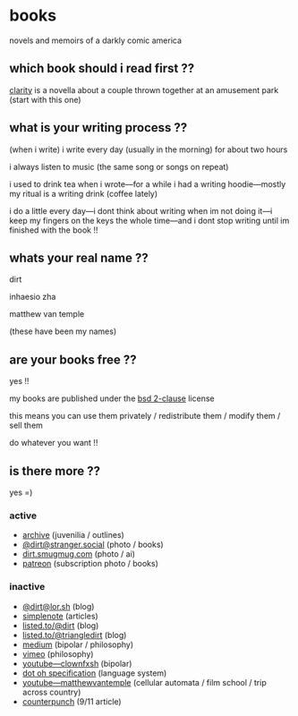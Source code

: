 # books

novels and memoirs of a darkly comic america

## which book should i read first ??

[clarity](https://github.com/triangledirt/books/blob/main/Clarity%3B%29.md) is a novella about a couple thrown together at an amusement park (start with this one)

## what is your writing process ??

(when i write) i write every day (usually in the morning) for about two hours

i always listen to music (the same song or songs on repeat)

i used to drink tea when i wrote—for a while i had a writing hoodie—mostly my ritual is a writing drink (coffee lately)

i do a little every day—i dont think about writing when im not doing it—i keep my fingers on the keys the whole time—and i dont stop writing until im finished with the book !!

## whats your real name ??

dirt

inhaesio zha

matthew van temple

(these have been my names)

## are your books free ??

yes !!

my books are published under the [bsd 2-clause](https://github.com/triangledirt/books/blob/main/LICENSE) license

this means you can use them privately / redistribute them / modify them / sell them

do whatever you want !!

## is there more ??

yes =)

### active

- [archive](https://drive.filen.io/f/70e15dcc-0d46-4a65-8f06-4577868afa8a#VgqlTlwP6Nbf0pKUxcqacqjBkyp0W0Cw) (juvenilia / outlines)
- [@dirt@stranger.social](https://stranger.social/@dirt) (photo / books)
- [dirt.smugmug.com](https://dirt.smugmug.com) (photo / ai)
- [patreon](https://www.patreon.com/dirtlove) (subscription photo / books)

### inactive

- [@dirt@lor.sh](https://lor.sh/@dirt) (blog)
- [simplenote](http://simp.ly/publish/gNFgMD) (articles)
- [listed.to/@dirt](https://listed.to/@dirt) (blog)
- [listed.to/@triangledirt](https://listed.to/@triangledirt) (blog)
- [medium](https://medium.com/@deadnovelist) (bipolar / philosophy)
- [vimeo](https://vimeo.com/deadnovelist) (philosophy)
- [youtube—clownfxsh](https://m.youtube.com/user/clownfxsh/videos) (bipolar)
- [dot oh specification](https://docs.google.com/document/d/18vFDRfgUui8Ye0jJJd3lm088-3u8hnQbBrwKEp6vatM/mobilebasic?authkey=CNub6MEH&hl=en) (language system)
- [youtube—matthewvantemple](https://m.youtube.com/user/matthewvantemple/videos) (cellular automata / film school / trip across country)
- [counterpunch](https://www.counterpunch.org/2001/10/09/marginalization-and-terror/) (9/11 article)
